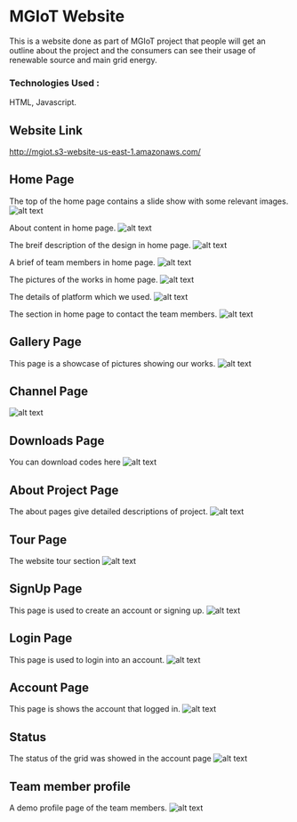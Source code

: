 # MGIoT Website
This is a website done as part of MGIoT project that people will get an outline about the project and the consumers can see their usage of renewable source and main grid energy.

### Technologies Used :
  HTML, Javascript.
  
 ## Website Link
 http://mgiot.s3-website-us-east-1.amazonaws.com/

## Home Page
The top of the home page contains a slide show with some relevant images.
![alt text](https://raw.githubusercontent.com/jibinp/MGIoT-Website/master/Pics/01_Home_Page.png)  


About content in home page.
![alt text](https://raw.githubusercontent.com/jibinp/MGIoT-Website/master/Pics/02_About.png)  

The breif description of the design in home page.
![alt text](https://raw.githubusercontent.com/jibinp/MGIoT-Website/master/Pics/03_Design.png)  


A brief of team members in home page.
![alt text](https://raw.githubusercontent.com/jibinp/MGIoT-Website/master/Pics/04_Team.png)  


The pictures of the works in home page.
![alt text](https://raw.githubusercontent.com/jibinp/MGIoT-Website/master/Pics/05_Works.png) 


The details of platform which we used.
![alt text](https://raw.githubusercontent.com/jibinp/MGIoT-Website/master/Pics/06_Platform.png) 


The section in home page to contact the team members.
![alt text](https://raw.githubusercontent.com/jibinp/MGIoT-Website/master/Pics/07_Contact.png) 



## Gallery Page
This page is a showcase of pictures showing our works.
![alt text](https://raw.githubusercontent.com/jibinp/MGIoT-Website/master/Pics/07_Gallery.png)



## Channel Page
![alt text](https://raw.githubusercontent.com/jibinp/MGIoT-Website/master/Pics/08_Channel.png)


## Downloads Page
You can download codes here
![alt text](https://raw.githubusercontent.com/jibinp/MGIoT-Website/master/Pics/09_Downloads.png)


## About Project Page
The about pages give detailed descriptions of project.
![alt text](https://raw.githubusercontent.com/jibinp/MGIoT-Website/master/Pics/10_Project.png)



## Tour Page
The website tour section
![alt text](https://raw.githubusercontent.com/jibinp/MGIoT-Website/master/Pics/11_Tour.png)



## SignUp Page
This page is used to create an account or signing up.
![alt text](https://raw.githubusercontent.com/jibinp/MGIoT-Website/master/Pics/12_SignUp.png)



## Login Page
This page is used to login into an account.
![alt text](https://raw.githubusercontent.com/jibinp/MGIoT-Website/master/Pics/13_Login.png)



## Account Page
This page is shows the account that logged in.
![alt text](https://raw.githubusercontent.com/jibinp/MGIoT-Website/master/Pics/14_Account.png)


## Status
The status of the grid was showed in the account page
![alt text](https://raw.githubusercontent.com/jibinp/MGIoT-Website/master/Pics/15_Status.png)


## Team member profile
A demo profile page of the team members.
![alt text](https://raw.githubusercontent.com/jibinp/MGIoT-Website/master/Pics/16_Profile.png)
















